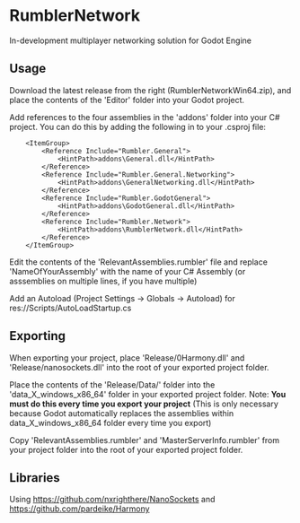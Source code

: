 # RumblerNetwork
In-development multiplayer networking solution for Godot Engine

## Usage
Download the latest release from the right (RumblerNetworkWin64.zip), and place the contents of the 'Editor' folder into your Godot project.

Add references to the four assemblies in the 'addons' folder into your C# project. You can do this by adding the following in to your .csproj file:
```
	<ItemGroup>
		<Reference Include="Rumbler.General">
			<HintPath>addons\General.dll</HintPath>
		</Reference>
		<Reference Include="Rumbler.General.Networking">
			<HintPath>addons\GeneralNetworking.dll</HintPath>
		</Reference>
		<Reference Include="Rumbler.GodotGeneral">
			<HintPath>addons\GodotGeneral.dll</HintPath>
		</Reference>
		<Reference Include="Rumbler.Network">
			<HintPath>addons\RumblerNetwork.dll</HintPath>
		</Reference>
	</ItemGroup>
```

Edit the contents of the 'RelevantAssemblies.rumbler' file and replace 'NameOfYourAssembly' with the name of your C# Assembly (or asssemblies on multiple lines, if you have multiple)

Add an Autoload (Project Settings -> Globals -> Autoload) for res://Scripts/AutoLoadStartup.cs

## Exporting
When exporting your project, place 'Release/0Harmony.dll' and 'Release/nanosockets.dll' into the root of your exported project folder.

Place the contents of the 'Release/Data/' folder into the 'data_X_windows_x86_64' folder in your exported project folder. Note: **You must do this every time you export your project** (This is only necessary because Godot automatically replaces the assemblies within data_X_windows_x86_64 folder every time you export)

Copy 'RelevantAssemblies.rumbler' and 'MasterServerInfo.rumbler' from your project folder into the root of your exported project folder.

## Libraries
Using https://github.com/nxrighthere/NanoSockets and https://github.com/pardeike/Harmony
